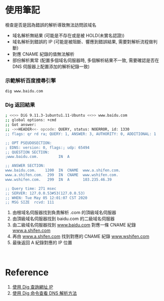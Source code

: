 # 使用筆記

檢查是否是因為錯誤的解析導致無法訪問該域名

- 域名解析無結果 (可能是不存在或是被 HOLD(未實名認證))
- 域名解析到錯誤的 IP (可能是被阻斷、響應到錯誤結果, 需要對解析流程做判斷)
- 對應 CNAME 紀錄的值無法解析
- 部份解析異常  (配置多個域名伺服器時, 多個解析結果不一致, 需要確認是否在 DNS 伺服器上配置添加的解析紀錄一致)

### 示範解析百度搜尋引擎

```bash
dig www.baidu.com
```

### Dig 返回結果

```bash
; <<>> DiG 9.11.3-1ubuntu1.11-Ubuntu <<>> www.baidu.com
;; global options: +cmd
;; Got answer:
;; ->>HEADER<<- opcode: QUERY, status: NOERROR, id: 1330
;; flags: qr rd ra; QUERY: 1, ANSWER: 3, AUTHORITY: 0, ADDITIONAL: 1

;; OPT PSEUDOSECTION:
; EDNS: version: 0, flags:; udp: 65494
;; QUESTION SECTION:
;www.baidu.com.         IN  A

;; ANSWER SECTION:
www.baidu.com.    1200  IN  CNAME  www.a.shifen.com.
www.a.shifen.com.  299  IN  CNAME  www.wshifen.com.
www.wshifen.com.   299  IN  A      103.235.46.39

;; Query time: 271 msec
;; SERVER: 127.0.0.53#53(127.0.0.53)
;; WHEN: Tue May 05 12:01:07 CST 2020
;; MSG SIZE  rcvd: 111
```

1. 由根域名伺服器找到負責解析 .com 的頂級域名伺服器
2. 由頂級域名伺服器找到 baidu.com 的二級域名伺服器
3. 由二級域名伺服器找到 www.baidu.com 對應一條 CNAME 紀錄 www.a.shifen.com
4. 再由 www.a.shifen.com 找到對應的 CNAME 紀錄 www.wshifen.com
5. 最後返回 A 紀錄對應的 IP 位置

<br/>

# Reference

1. [使用 Dig 查詢網址 IP](https://it001.pixnet.net/blog/post/344057654-it%E4%BA%8B%E4%BB%B6%E7%B0%BF-%E6%88%91%E8%A6%81%E6%9F%A5%E7%B6%B2%E5%9D%80%E7%9A%84ip%E4%BD%8D%E5%9D%80-%28dig-%E8%88%87-nslookup%29)
2. [使用 Dig 命令查看 DNS 解析方法](https://kknews.cc/zh-tw/code/e62byx4.html)